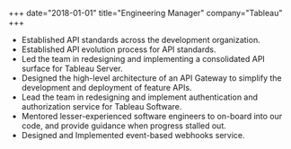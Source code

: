 +++
date="2018-01-01"
title="Engineering Manager"
company="Tableau"
+++
* Established API standards across the development organization.
* Established API evolution process for API standards.
* Led the team in redesigning and implementing a consolidated API surface for Tableau Server.
* Designed the high-level architecture of an API Gateway to simplify the development and deployment of feature APIs.
* Lead the team in redesigning and implement authentication and authorization service for Tableau Software.
* Mentored lesser-experienced software engineers to on-board into our code, and provide guidance when progress stalled out.
* Designed and Implemented event-based webhooks service.
